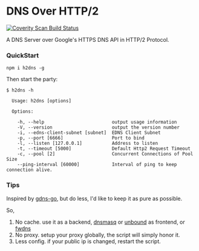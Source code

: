 # DNS Over HTTP/2

[![Coverity Scan Build Status](https://scan.coverity.com/projects/10575/badge.svg)](https://scan.coverity.com/projects/yyfrankyy-dns-over-http2)

A DNS Server over Google's HTTPS DNS API in HTTP/2 Protocol.

### QuickStart

```
npm i h2dns -g
```

Then start the party:

```
$ h2dns -h

  Usage: h2dns [options]

  Options:

    -h, --help                         output usage information
    -V, --version                      output the version number
    -i, --edns-client-subnet [subnet]  EDNS Client Subnet
    -p, --port [6666]                  Port to bind
    -l, --listen [127.0.0.1]           Address to listen
    -t, --timeout [5000]               Default Http2 Request Timeout
    -c, --pool [2]                     Concurrent Connections of Pool Size
    --ping-interval [60000]            Interval of ping to keep connection alive.
```

### Tips

Inspired by [gdns-go](https://github.com/ayanamist/gdns-go), but do less, I'd
like to keep it as pure as possible.

So,

1. No cache. use it as a backend, [dnsmasq](http://www.thekelleys.org.uk/dnsmasq/doc.html)
 or [unbound](http://unbound.net/) as frontend, or [fwdns](http://github.com/yyfrankyy/fwdns)
2. No proxy. setup your proxy globally, the script will simply honor it.
3. Less config. if your public ip is changed, restart the script.
